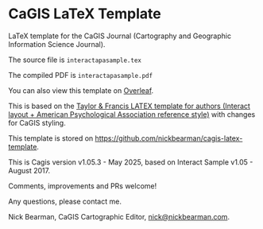 # CaGIS LaTeX Template 

LaTeX template for the CaGIS Journal (Cartography and Geographic Information Science Journal). 

The source file is `interactapasample.tex`

The compiled PDF is `interactapasample.pdf`

You can also view this template on [Overleaf](https://www.overleaf.com/read/bfrpdtgtmssd#327cc0). 

This is based on the [Taylor & Francis LATEX template for authors (Interact layout +
American Psychological Association reference style)](https://files.taylorandfrancis.com/InteractAPALaTeX.zip) with changes for CaGIS styling. 

This template is stored on https://github.com/nickbearman/cagis-latex-template. 

This is Cagis version v1.05.3 - May 2025, based on Interact Sample v1.05 - August 2017. 

Comments, improvements and PRs welcome!

Any questions, please contact me.

Nick Bearman,
CaGIS Cartographic Editor,
nick@nickbearman.com.
